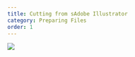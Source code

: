 ```yaml
---
title: Cutting from sAdobe Illustrator
category: Preparing Files
order: 1
---
```


![](//placehold.it/800x600)